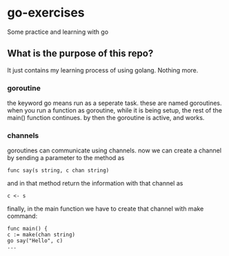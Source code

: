 # go-exercises
Some practice and learning with go

## What is the purpose of this repo?
It just contains my learning process of using golang. Nothing more.

### goroutine
the keyword go means run as a seperate task. these are named goroutines.
when you run a function as goroutine, while it is being setup, the rest of the main() function continues.
by then the goroutine is active, and works.

### channels
goroutines can communicate using channels. now we can create a channel by sending a parameter to the method as
```
func say(s string, c chan string)
```

and in that method return the information with that channel as 
```
c <- s
```

finally, in the main function we have to create that channel with make command:
```
func main() {
c := make(chan string)
go say("Hello", c)
...
```

